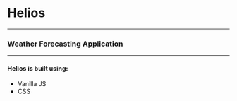 # Helios
---
### Weather Forecasting Application
---

#### Helios is built using:

- Vanilla JS
- CSS

